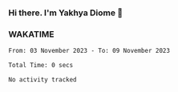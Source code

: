 ### Hi there. I'm Yakhya Diome 👋

### WAKATIME
<!--START_SECTION:waka-->

```txt
From: 03 November 2023 - To: 09 November 2023

Total Time: 0 secs

No activity tracked
```

<!--END_SECTION:waka-->
